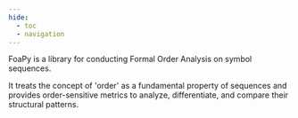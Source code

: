 ```yaml
---
hide:
  - toc
  - navigation
---
```

<style>
h1 {
  display: none;
}
</style>
# FoaPy
FoaPy is a library for conducting Formal Order Analysis on symbol sequences.

It treats the concept of 'order' as a fundamental property of sequences and provides order-sensitive metrics to analyze, differentiate, and compare their structural patterns.

<div id="playground-root"></div>
<script type="module">
  import { mount } from './assets/js/playground.js';
  const helpersCode=`import streamlit as st
import foapy
import numpy as np
from streamlit_sortables import sort_items

if 'characteristics' not in st.session_state:
  st.session_state['characteristics'] = []

if 'sort_mode' not in st.session_state:
  st.session_state['sort_mode'] = None

def set_theme():
  st.markdown('<link rel="stylesheet" href="assets/css/streamlit.css">', unsafe_allow_html=True)

def source_widget(text):
    set_theme()
    with st.popover("__a sequence__", use_container_width=True):
      source = st.text_area("", text,
        key="source")
      source = source.replace("\\n", " ").lower()
      separator = st.text_input("Split by", " ").lower()

    source = source.split(separator) if separator else list(source)

    if st.session_state.sort_mode == "alphabetically":
      source = sorted(source)
    elif st.session_state.sort_mode == "random":
      rng = np.random.default_rng(st.session_state['random_seed'])
      source = list(rng.permutation(source))

    return source

def capitalize(value):
  return value.title()

def saveRandomOrderSeed():
  if st.session_state.sort_mode == "random":
    rng = np.random.default_rng()
    seeds = rng.integers(2^32, size=1)
    st.session_state['random_seed'] = seeds[0]

def sort_modes_widget():
  if len(st.session_state['characteristics']):
    with st.popover(":material/stat_3: Drag and drop to change the order or use this modes", use_container_width=True):
      st.segmented_control("", options=["alphabetically", "random"], key="sort_mode", format_func=capitalize, on_change=saveRandomOrderSeed)

def sort_widget(value):
  sequence = sort_items(value)
  sort_modes_widget()
  return sequence

def sequence_widget(value):
  return sort_widget(source_widget(value))

def palette(seq):
  import numpy as np
  import seaborn as sns

  power = len(seq)
  palette = "husl" if power > 20 else "tab20"
  return np.asarray(
    sns.color_palette(palette, power).as_hex()
  )

def show(seq, colors):
  from streamlit_extras.tags import tagger_component
  set_theme()

  if len(seq) != len(colors):
    tagger_component("", seq, list(colors[seq]))
  else:
    tagger_component("", seq, list(colors))

def array2image(seq, colors):
  import io
  import base64
  import numpy as np
  from skimage.transform import rescale
  from PIL import Image

  # Create a 1D image from the colors array
  colors_array = np.array(
    [
      tuple(
        int(c.lstrip('#')[i:i+2], 16) for i in (0, 2, 4)
      ) for c in colors[seq]
    ]
  )

  colors_array = colors_array.reshape(1, len(colors[seq]), 3)
  colors_array = rescale(colors_array, [25, 5, 1], order=0)

  # Convert to base64
  buffered = io.BytesIO()
  img = Image.fromarray(np.uint8(colors_array))
  img.save(buffered, format="PNG")
  img_str = base64.b64encode(buffered.getvalue()).decode()
  return f"data:image/png;base64,{img_str}"

column_config = {
  "order": None,
  "img": st.column_config.ImageColumn(
    "Order",
    help="Order",
    width="medium"
  ),
  "arithmetic mean": st.column_config.NumberColumn(
    "Δa",
    help="Arithmetic mean",
  ),
  "geometric mean": st.column_config.NumberColumn(
    "Δg",
    help="Geometric mean",
  ),
  "average remotness": st.column_config.NumberColumn(
    "g",
    help="Average remotness",
  ),
  "depth": st.column_config.NumberColumn(
    "G",
    help="Depth",
  ),
  "identifying information": st.column_config.NumberColumn(
    "H",
    help="Identifying informations / Entropy",
  ),
  "descriptive information": st.column_config.NumberColumn(
    "D",
    help="Descriptive information",
  ),
  "regularity": st.column_config.NumberColumn(
    "r",
    help="Regularity",
  ),
  "uniformity": st.column_config.NumberColumn(
    "u",
    help="Uniformity",
  )
}

def store_data(item):
  import pandas as pd

  def form_callback(data):
    first_time = len(st.session_state['characteristics']) == 0
    for item in st.session_state['characteristics']:
      if item["img"] == data["img"]:
        return
    st.session_state['characteristics'].append(data)
    if first_time:
      st.balloons()

  df = pd.DataFrame([item])

  st.dataframe(df,
    column_config=column_config,
    use_container_width=True,
    hide_index=True,
    key="current"
  )

  st.button("Add to chart",
    help="Add measures to chart",
    on_click=form_callback,
    args=(item,),
    type="secondary",
    use_container_width=True
  )
  if len(st.session_state['characteristics']):
    st.info("Now change the order to see the difference",  icon=":material/stat_3:")

def display_data(current):
  import altair as alt
  import pandas as pd

  if not st.session_state.characteristics:
    return

  data = st.session_state.characteristics if st.session_state.characteristics else [current]

  df = pd.DataFrame(data)

  df_chart = pd.DataFrame([current] + st.session_state.characteristics)

  chart, table = st.tabs(["Chart", "Data"])

  with table:
    st.dataframe(df,
      column_config=column_config,
      use_container_width=True,
      hide_index=True
    )

  options = list(current.keys())[1:]

  def options_format_callback(option):
    if column_config[option]:
      data = column_config[option]
      return f"{data['label']} ({data['help']})"
    return option.title()

  with chart:
    with st.popover("axis", use_container_width=True):
      x = st.selectbox(
          "X",
          key="x",
          index=0,
          options=options,
          format_func=options_format_callback
      )
      y = st.selectbox(
          "Y",
          key="y",
          index=1,
          options=options[1:],
          format_func=options_format_callback
      )

    if x == "order":
      x_encode = alt.X(x, type="ordinal")
      x_order_encode = alt.X(x, type="ordinal", axis=alt.Axis(labels=False))
    else:
      x_encode = x
      x_order_encode = alt.X(x, type="ordinal", axis=alt.Axis(labels=False))
    c = (
       alt.Chart(df_chart)
       .mark_line(point = True)
       .encode(
         x=x_encode,
         y=alt.Y(y, type="quantitative"),
       )
       +
       alt.Chart(df_chart)
       .mark_image(height=10)
       .transform_calculate(y, "-.4")
       .encode(
         x=x_order_encode,
         y=alt.Y(y, type="quantitative", scale=alt.Scale(domain=[0, 10]), axis=alt.Axis(labels=False, title="")),
         url=alt.Url("img", type="nominal"),
         tooltip=alt.Tooltip("order"),
       )
    ).resolve_scale(y='independent')

    st.altair_chart(c, use_container_width=True)

def draw_chart(item):
  store_data(item)
  display_data(item)
`;

  const code=`import streamlit as st
import foapy
import numpy as np
from helpers import array2image, palette, show
from helpers import draw_chart, sequence_widget

'''
### Formal Order Analysis decomposes
'''

sequence = sequence_widget(
"""Peter Piper picked a peck of pickled peppers
A peck of pickled peppers Peter Piper picked
If Peter Piper picked a peck of pickled peppers
Where's the peck of pickled peppers Peter Piper picked"""
)

'into'

order, alphabet = foapy.order(
  sequence, return_alphabet=True
)
orderCongeneric = foapy.ma.order(np.asarray(sequence))

colors = palette(alphabet)

'''### alphabet'''
show(alphabet, colors)
'and'
'''### order'''
show(order, colors)

'''
### and provides various order-sensitive measures
'''
intervals = foapy.intervals(
  order, foapy.binding.start, foapy.mode.cycle
)
intervalsCongeneric = foapy.ma.intervals(
  orderCongeneric, foapy.binding.start, foapy.mode.cycle
)

measures = {
  "img": array2image(order, colors),
  "order": np.array2string(order),
  "arithmetic mean": foapy.characteristics.arithmetic_mean(intervals),
  "geometric mean": foapy.characteristics.geometric_mean(intervals),
  "average remotness": foapy.characteristics.average_remoteness(intervals),
  "depth": foapy.characteristics.depth(intervals),
  "identifying information": foapy.characteristics.identifying_information(intervalsCongeneric),
  "descriptive information": foapy.characteristics.descriptive_information(intervalsCongeneric),
  "regularity": foapy.characteristics.regularity(intervalsCongeneric),
  "uniformity": foapy.characteristics.uniformity(intervalsCongeneric),
}

draw_chart(measures)







`

      // The library is available as ReactStlitePlayground
      mount({
        initialCode: code,
        files: {
          "helpers.py": helpersCode,
        },
        requirements: [
          "https://intervals-mining-lab.github.io/foapy/assets/streamlit_sortables-0.3.1-py3-none-any.whl",
          "foapy",
          "pandas",
          "streamlit-extras==0.6.0",
          "seaborn",
          "scikit-image"
        ],
      },
      document.getElementById("playground-root")
      );
</script>
